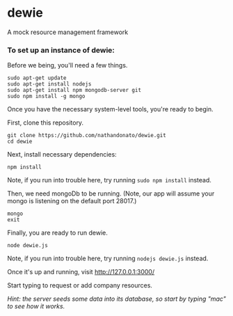 # dewie
A mock resource management framework

### To set up an instance of dewie:

Before we being, you'll need a few things.

```
sudo apt-get update
sudo apt-get install nodejs
sudo apt-get install npm mongodb-server git
sudo npm install -g mongo
```

Once you have the necessary system-level tools, you're ready to begin.

First, clone this repository.

```
git clone https://github.com/nathandonato/dewie.git
cd dewie
```

Next, install necessary dependencies:

`npm install`

Note, if you run into trouble here, try running `sudo npm install` instead.

Then, we need mongoDb to be running. (Note, our app will assume your mongo is listening on the default port 28017.)

```
mongo
exit
```

Finally, you are ready to run dewie.

```
node dewie.js
```

Note, if you run into trouble here, try running `nodejs dewie.js` instead.

Once it's up and running, visit http://127.0.0.1:3000/

Start typing to request or add company resources.

_Hint: the server seeds some data into its database, so start by typing "mac" to see how it works._
